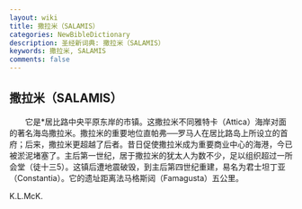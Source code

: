 ```yaml
---
layout: wiki
title: 撒拉米（SALAMIS）
categories: NewBibleDictionary
description: 圣经新词典: 撒拉米（SALAMIS）
keywords: 撒拉米, SALAMIS
comments: false
---
```


## 撒拉米（SALAMIS）

　　它是*居比路中央平原东岸的市镇。这撒拉米不同雅特卡（Attica）海岸对面的著名海岛撒拉米。撒拉米的重要地位直帕弗──罗马人在居比路岛上所设立的首府；后来，撒拉米更超越了后者。昔日促使撒拉米成为重要商业中心的海港，今已被淤泥堵塞了。主后第一世纪，居于撒拉米的犹太人为数不少，足以组织超过一所会堂（徒十三5）。这镇后遭地震破毁，到主后第四世纪重建，易名为君士坦丁亚（Constantia）。它的遗址距离法马格斯闼（Famagusta）五公里。

K.L.McK.








